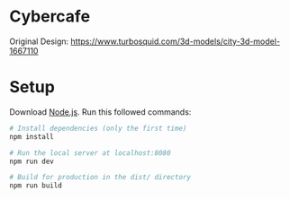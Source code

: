 # Cybercafe
Original Design: https://www.turbosquid.com/3d-models/city-3d-model-1667110


# Setup
Download [Node.js](https://nodejs.org/en/download/).
Run this followed commands:

``` bash
# Install dependencies (only the first time)
npm install

# Run the local server at localhost:8080
npm run dev

# Build for production in the dist/ directory
npm run build
```
